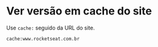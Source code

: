 # Ver versão em cache do site

Use `cache:` seguido da URL do site.

```text
cache:www.rocketseat.com.br
```